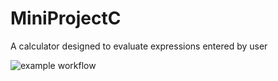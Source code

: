 # MiniProjectC

A calculator designed to evaluate expressions entered by user

![example workflow](https://github.com/github/docs/actions/workflows/main.yml/badge.svg)
